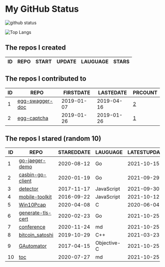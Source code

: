 # My GitHub Status

<img src="https://github-readme-stats-1.yihong0618.vercel.app/api?username=jc-lathander&show_icons=true&&&hide_title=true&count_private=true" alt="github status" />

![Top Langs](https://github-readme-stats-1.yihong0618.vercel.app/api/top-langs/?username=jc-lathander&layout=compact)

<!--START_SECTION:my_github-->
## The repos I created
| ID | REPO | START | UPDATE | LAUGUAGE | STARS |
|----|------|-------|--------|----------|-------|

## The repos I contributed to
| ID |                                REPO                                | FIRSTDATE  | LASTEDATE  |                                          PRCOUNT                                           |
|----|--------------------------------------------------------------------|------------|------------|--------------------------------------------------------------------------------------------|
|  1 | [egg-swagger-doc](https://github.com/Yanshijie-EL/egg-swagger-doc) | 2019-01-07 | 2019-04-16 | [2](https://github.com/Yanshijie-EL/egg-swagger-doc/pulls?q=is%3Apr+author%3Ajc-lathander) |
|  2 | [egg-captcha](https://github.com/Raoul1996/egg-captcha)            | 2019-01-26 | 2019-01-26 | [1](https://github.com/Raoul1996/egg-captcha/pulls?q=is%3Apr+author%3Ajc-lathander)        |

## The repos I stared (random 10)
| ID |                               REPO                                | STAREDDATE |  LAUGUAGE   | LATESTUPDATE |
|----|-------------------------------------------------------------------|------------|-------------|--------------|
|  1 | [go-jaeger-demo](https://github.com/xinliangnote/go-jaeger-demo)  | 2020-08-12 | Go          | 2021-10-15   |
|  2 | [casbin-go-client](https://github.com/casbin/casbin-go-client)    | 2020-01-19 | Go          | 2021-09-29   |
|  3 | [detector](https://github.com/hotoo/detector)                     | 2017-11-17 | JavaScript  | 2021-09-30   |
|  4 | [mobile-toolkit](https://github.com/angular/mobile-toolkit)       | 2016-09-22 | JavaScript  | 2021-10-12   |
|  5 | [Win10Pcap](https://github.com/pmsjt/Win10Pcap)                   | 2020-04-08 | C           | 2020-06-04   |
|  6 | [generate-tls-cert](https://github.com/Shyp/generate-tls-cert)    | 2020-02-23 | Go          | 2021-10-25   |
|  7 | [conference](https://github.com/gopherchina/conference)           | 2020-11-24 | md          | 2021-10-25   |
|  8 | [bitcoin_satoshi](https://github.com/brain-zhang/bitcoin_satoshi) | 2019-10-29 | C++         | 2021-03-23   |
|  9 | [GAutomator](https://github.com/Tencent/GAutomator)               | 2017-04-15 | Objective-C | 2021-10-25   |
| 10 | [toc](https://github.com/cncf/toc)                                | 2020-07-27 | md          | 2021-10-25   |

<!--END_SECTION:my_github-->
